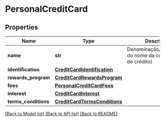 # PersonalCreditCard

## Properties
Name | Type | Description | Notes
------------ | ------------- | ------------- | -------------
**name** | **str** | Denominação/Identificação do nome da conta (cartão de crédito) | 
**identification** | [**CreditCardIdentification**](CreditCardIdentification.md) |  | 
**rewards_program** | [**CreditCardRewardsProgram**](CreditCardRewardsProgram.md) |  | 
**fees** | [**PersonalCreditCardFees**](PersonalCreditCardFees.md) |  | 
**interest** | [**CreditCardInterest**](CreditCardInterest.md) |  | 
**terms_conditions** | [**CreditCardTermsConditions**](CreditCardTermsConditions.md) |  | 

[[Back to Model list]](../README.md#documentation-for-models) [[Back to API list]](../README.md#documentation-for-api-endpoints) [[Back to README]](../README.md)

